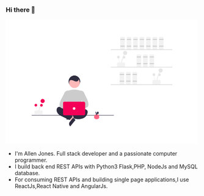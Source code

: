 ### Hi there 👋
![Allen](https://github.com/allenarduino/allenarduino/blob/main/undraw1.png  )
- I'm Allen Jones. Full stack developer and a passionate computer programmer.
- I build back end REST APIs with Python3 Flask,PHP, NodeJs and MySQL database.
- For consuming REST APIs and building single page applications,I use ReactJs,React Native and AngularJs.

